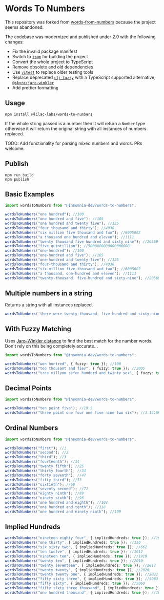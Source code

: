 # Words To Numbers

This repository was forked from
[words-from-numbers](https://github.com/insomnia-dev/words-to-numbers) because
the project seems abandoned.

The codebase was modernized and published under 2.0 with the following changes:

- Fix the invalid package manifest
- Switch to [`tsup`](https://github.com/egoist/tsup) for building the project
- Convert the whole project to TypeScript
- Remove obsolete and old dependencies
- Use [`vitest`](https://github.com/vitest-dev/vitest) to replace older testing
  tools
- Replace deprecated [`clj-fuzzy`](https://github.com/Yomguithereal/clj-fuzzy)
  with a TypeScript supported alternative,
  [`@skyra/jaro-winkler`](https://github.com/skyra-project/jaro-winkler)
- Add prettier formatting

## Usage

```
npm install @lilac-labs/words-to-numbers
```

If the whole string passed is a number then it will return a `Number` type
otherwise it will return the original string with all instances of numbers
replaced.

TODO: Add functionality for parsing mixed numbers and words. PRs welcome.

## Publish

```
npm run build
npm publish
```

## Basic Examples

```ts
import wordsToNumbers from "@insomnia-dev/words-to-numbers";

wordsToNumbers("one hundred"); //100
wordsToNumbers("one hundred and five"); //105
wordsToNumbers("one hundred and twenty five"); //125
wordsToNumbers("four thousand and thirty"); //4030
wordsToNumbers("six million five thousand and two"); //6005002
wordsToNumbers("a thousand one hundred and eleven"); //1111
wordsToNumbers("twenty thousand five hundred and sixty nine"); //20569
wordsToNumbers("five quintillion"); //5000000000000000000
wordsToNumbers("one-hundred"); //100
wordsToNumbers("one-hundred and five"); //105
wordsToNumbers("one-hundred and twenty-five"); //125
wordsToNumbers("four-thousand and thirty"); //4030
wordsToNumbers("six-million five-thousand and two"); //6005002
wordsToNumbers("a thousand, one-hundred and eleven"); //1111
wordsToNumbers("twenty-thousand, five-hundred and sixty-nine"); //20569
```

## Multiple numbers in a string

Returns a string with all instances replaced.

```ts
wordsToNumbers('there were twenty-thousand, five-hundred and sixty-nine X in the five quintillion Y')) // 'there were 20569 X in the 5000000000000000000 Y'
```

## With Fuzzy Matching

Uses
[Jaro–Winkler distance](https://en.wikipedia.org/wiki/Jaro%E2%80%93Winkler_distance)
to find the best match for the number words. Don't rely on this being completely
accurate...

```ts
import wordsToNumbers from "@insomnia-dev/words-to-numbers";

wordsToNumbers("won huntred", { fuzzy: true }); //100
wordsToNumbers("too thousant and fiev", { fuzzy: true }); //2005
wordsToNumbers("tree millyon sefen hunderd and twinty sex", { fuzzy: true }); //3000726
```

## Decimal Points

```ts
import wordsToNumbers from "@insomnia-dev/words-to-numbers";

wordsToNumbers("ten point five"); //10.5
wordsToNumbers("three point one four one five nine two six"); //3.1415926
```

## Ordinal Numbers

```ts
import wordsToNumbers from "@insomnia-dev/words-to-numbers";

wordsToNumbers("first"); //1
wordsToNumbers("second"); //2
wordsToNumbers("third"); //3
wordsToNumbers("fourteenth"); //14
wordsToNumbers("twenty fifth"); //25
wordsToNumbers("thirty fourth"); //34
wordsToNumbers("forty seventh"); //47
wordsToNumbers("fifty third"); //53
wordsToNumbers("sixtieth"); //60
wordsToNumbers("seventy second"); //72
wordsToNumbers("eighty ninth"); //89
wordsToNumbers("ninety sixth"); //96
wordsToNumbers("one hundred and eighth"); //108
wordsToNumbers("one hundred and tenth"); //110
wordsToNumbers("one hundred and ninety ninth"); //199
```

## Implied Hundreds

```ts
wordsToNumbers("nineteen eighty four", { impliedHundreds: true }); //1984
wordsToNumbers("one thirty", { impliedHundreds: true }); //130
wordsToNumbers("six sixty two", { impliedHundreds: true }); //662
wordsToNumbers("ten twelve", { impliedHundreds: true }); //1012
wordsToNumbers("nineteen ten", { impliedHundreds: true }); //1910
wordsToNumbers("twenty ten", { impliedHundreds: true }); //2010
wordsToNumbers("twenty seventeen", { impliedHundreds: true }); //2017
wordsToNumbers("twenty twenty", { impliedHundreds: true }); //2020
wordsToNumbers("twenty twenty one", { impliedHundreds: true }); //2021
wordsToNumbers("fifty sixty three", { impliedHundreds: true }); //5063
wordsToNumbers("fifty sixty", { impliedHundreds: true }); //5060
wordsToNumbers("fifty sixty three thousand", { impliedHundreds: true }); //5063000
wordsToNumbers("one hundred thousand", { impliedHundreds: true }); //100000
```
